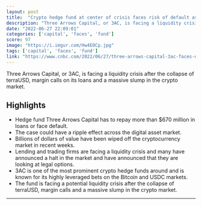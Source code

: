 ```yaml
---
layout: post
title:  "Crypto hedge fund at center of crisis faces risk of default as deadline to repay $670 million nears"
description: "Three Arrows Capital, or 3AC, is facing a liquidity crisis after the collapse of terraUSD, margin calls on its loans and a massive slump in the crypto market."
date: "2022-06-27 22:09:01"
categories: ['capital', 'faces', 'fund']
score: 97
image: "https://i.imgur.com/Hw4E0Cp.jpg"
tags: ['capital', 'faces', 'fund']
link: "https://www.cnbc.com/2022/06/27/three-arrows-capital-3ac-faces-deadline-to-repay-loans-or-default.html"
---
```


Three Arrows Capital, or 3AC, is facing a liquidity crisis after the collapse of terraUSD, margin calls on its loans and a massive slump in the crypto market.

## Highlights

- Hedge fund Three Arrows Capital has to repay more than $670 million in loans or face default.
- The case could have a ripple effect across the digital asset market.
- Billions of dollars of value have been wiped off the cryptocurrency market in recent weeks.
- Lending and trading firms are facing a liquidity crisis and many have announced a halt in the market and have announced that they are looking at legal options.
- 3AC is one of the most prominent crypto hedge funds around and is known for its highly leveraged bets on the Bitcoin and USDC markets.
- The fund is facing a potential liquidity crisis after the collapse of terraUSD, margin calls and a massive slump in the crypto market.

---
